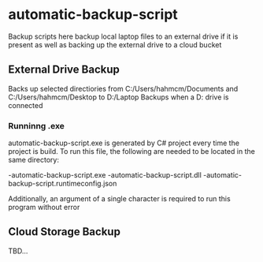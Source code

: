 # automatic-backup-script
Backup scripts here backup local laptop files to an external drive if it is present as well as backing up the external drive to a cloud bucket

## External Drive Backup
Backs up selected directiories from C:/Users/hahmcm/Documents and C:/Users/hahmcm/Desktop to D:/Laptop Backups when a D: drive is connected

### Runninng .exe
automatic-backup-script.exe is generated by C# project every time the project is build. To run this file, the following are needed to be located in the same directory:
 
  -automatic-backup-script.exe
  -automatic-backup-script.dll
  -automatic-backup-script.runtimeconfig.json
  
Additionally, an argument of a single character is required to run this program without error

## Cloud Storage Backup
TBD...
